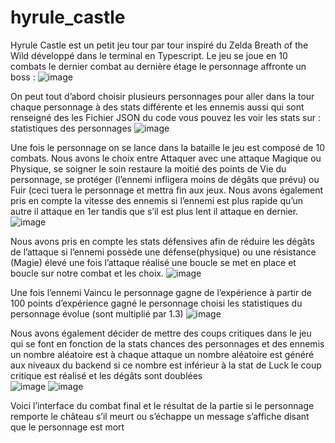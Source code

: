 # hyrule_castle

Hyrule Castle est un petit jeu tour par tour inspiré du Zelda Breath of the Wild développé dans le terminal en Typescript. Le jeu se joue en 10 combats le dernier combat au dernière étage le personnage affronte un boss :
![image](https://user-images.githubusercontent.com/122454763/235700464-549aeb97-0841-46de-a6dd-b99612e8a94d.png)

 
On peut tout d’abord choisir plusieurs personnages pour aller dans la tour chaque personnage à des stats différente et les ennemis aussi qui sont renseigné des les Fichier JSON du code vous pouvez les voir les stats sur : statistiques des personnages 
![image](https://user-images.githubusercontent.com/122454763/235700506-de5df13f-8435-4d31-9cb6-74c0d8891a87.png)


 
Une fois le personnage on se lance dans la bataille le jeu est composé de 10 combats. Nous avons le choix entre Attaquer avec une attaque Magique ou Physique, se soigner le soin restaure la moitié des points de Vie du personnage, se protéger (l’ennemi infligera moins de dégâts que prévu) ou Fuir (ceci tuera le personnage et mettra fin aux jeux. Nous avons également pris en compte la vitesse des ennemis si l’ennemi est plus rapide qu’un autre il attaque en 1er tandis que s’il est plus lent il attaque en dernier.
![image](https://user-images.githubusercontent.com/122454763/235700555-fc17d418-f252-4319-b320-3878580407c5.png)

 
Nous avons pris en compte les stats défensives afin de réduire les dégâts de l’attaque si l’ennemi possède une défense(physique) ou une résistance (Magie) élevé une fois l’attaque réalisé une boucle se met en place et boucle sur notre combat et les choix.
![image](https://user-images.githubusercontent.com/122454763/235700623-4d6ea795-8ce1-4a19-8cf3-53d734725bcb.png)


 
Une fois l’ennemi Vaincu le personnage gagne de l’expérience à partir de 100 points d’expérience gagné le personnage choisi les statistiques du personnage évolue (sont multiplié par 1.3)
![image](https://user-images.githubusercontent.com/122454763/235700662-9081f84e-ad42-41b5-a9e6-d6060f591af3.png)

 
Nous avons également décider de mettre des coups critiques dans le jeu qui se font en fonction de la stats chances des personnages et des ennemis un nombre aléatoire est à chaque attaque un nombre aléatoire est généré aux niveaux du backend si ce nombre est inférieur à la stat de Luck le coup critique est réalisé et les dégâts sont doublées   
![image](https://user-images.githubusercontent.com/122454763/235700713-91110bdb-c5df-474d-80d5-0714569de1d6.png)
![image](https://user-images.githubusercontent.com/122454763/235700786-8e342f64-9a23-4daf-b6cb-f010e689070f.png)

Voici l’interface du combat final et le résultat de la partie si le personnage remporte le château s’il meurt ou s’échappe un message s’affiche disant que le personnage est mort 


